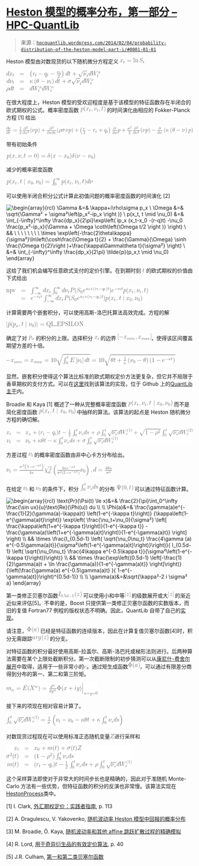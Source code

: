 <!--yml

category: 未分类

date: 2024-05-17 23:31:46

-->

# [Heston 模型的概率分布，第一部分 – HPC-QuantLib](https://hpcquantlib.wordpress.com/2014/02/04/probability-distribution-of-the-heston-model-part-i/#0001-01-01)

> 来源：[`hpcquantlib.wordpress.com/2014/02/04/probability-distribution-of-the-heston-model-part-i/#0001-01-01`](https://hpcquantlib.wordpress.com/2014/02/04/probability-distribution-of-the-heston-model-part-i/#0001-01-01)

Heston 模型由对数现货的以下随机微分方程定义 ![x_t = \ln S_t](img/16f746d6b95837f7e9cfec20abd14a6d.png)

![\begin{array}{rcl} dx_t &=& \left(r_t - q_t - \frac{\nu_t}{2}\right)dt + \sqrt\nu_t dW^{x}_t \nonumber \\ d\nu_t&=& \kappa\left(\theta-\nu_t \right ) dt + \sigma\sqrt\nu_t dW^{\nu}_t \nonumber \\ \rho dt &=& dW^{x}_tdW^{\nu}_t \end{array}](img/46584958a24c5f18bfc916096f9530da.png)

在很大程度上，Heston 模型的受欢迎程度是基于该模型的特征函数存在半闭合的欧式期权的公式。概率密度函数 ![p(x_t, v_t, t)](img/df31c0d48a44ef0e47298b2eed31c734.png) 的时间演化由相应的 Fokker-Planck 方程 [1] 给出

![\frac{\partial p}{\partial t} = \frac{1}{2}\frac{\partial²}{\partial x²}(\nu p) + \frac{\partial²}{\partial x \partial \nu} (\rho\sigma\nu p) + \left(\frac{\nu}{2} -r_t+q_t\right)\frac{\partial}{\partial x} p + \frac{\sigma²}{2}\frac{\partial²}{\partial \nu²}(\nu p) - \frac{\partial}{\partial \nu}\left(\kappa\left(\theta-\nu \right ) p\right) ](img/213b494588ce90f2ab6725cb349bc52d.png)

带有初始条件

![p(x,\nu,t=0) = \delta(x-x_0)\delta(\nu-\nu_0) ](img/b527e0b4eb45f8a4ad9c56ce20e725e8.png)

减少的概率密度函数

![p(x_t, t \mid x_0,\nu_0) = \int_0^\infty p(x_t, \nu_t, t) d\nu ](img/0ba3892e69cf8f478f7293e0124f328f.png)

可以使用半闭合积分公式计算此初值问题的概率密度函数的时间演化 [2]

![\begin{array}{rcl} \Gamma &=& \kappa+i\rho\sigma p_x \\ \Omega &=& \sqrt{\Gamma² + \sigma²\left(p_x²-ip_x \right )} \\ p(x_t, t \mid \nu_0) &=& \int_{-\infty}^\infty \frac{dp_x}{2\pi}\exp\left( ip_x (x_t-x_0 -(r-q)t) -\nu_0 \frac{p_x²-ip_x}{\Gamma + \Omega \coth\left(\Omega t/2 \right )} \right) \\ && \ \ \ \ \ \ \ \ \times \exp\left(-\frac{2\theta\kappa}{\sigma²}\ln\left(\cosh\frac{\Omega t}{2} + \frac{\Gamma}{\Omega} \sinh \frac{\Omega t}{2}\right )+\frac{\kappa\Gamma\theta t}{\sigma²} \right) \\ &=& \int_{-\infty}^\infty \frac{dp_x}{2\pi} \tilde{p}(p_x,t \mid \nu_0) \end{array} ](img/a0e49ce51c2300075a03113c80341f10.png)

这给了我们机会编写任意欧式支付的定价引擎。在到期时刻 ![t](img/2000b896307ab7e1efa5069769a4fc7f.png) 的欧式期权的价值由下式给出

![\begin{array}{rcl} \text{npv} &=& \int_{-\infty}^\infty dx_t\int_{0}^\infty d\nu_t P(S_0 e^{x_t+(r_t-q_t)t})e^{-r_t t} p(x_t,\nu_t,t) \\ &=& e^{-r_t t}\int_{-\infty}^\infty dx_t P(S_0 e^{x_t+(r_t-q_t)t})p(x_t,t \mid x_0,\nu_0) \end{array} ](img/c44eeb9679de198770c64b68be6cdb95.png)

计算需要两个嵌套积分，可以使用高斯-洛巴托算法高效完成。方程的解

![| \tilde{p}(p_x, t \mid \nu_0)| = \text{QL\_EPSILON} ](img/9236fe43b037fa7d8e9158f6287451d8.png)

确定了对 ![p_x](img/c4c47f747af6babb42cd5beaf9714d28.png) 的积分的上限。选择积分 ![x_t](img/7a6c51eeafde57877526801e4a5da1e1.png) 的边界 ![\left[ -x_{min}, x_{max}\right]](img/af88cd3b4874253b43d38bd4a82f60d4.png)，使得该区间覆盖期望方差的十倍。

![-x_{min} = x_{max}=10\sqrt{\int_0^{t}E\left[ \nu_t \right ] dt} = 10\sqrt{\theta t + \frac{1}{\kappa}\left(\nu_0-\theta\right)\left(1-e^{-\kappa t}\right)} ](img/15e9152f288eefbbe042d319860f3014.png)

显然，嵌套积分使得这个算法比标准的欧式期权定价方法更复杂，但它并不局限于香草期权的支付方式。可以在[这里](https://github.com/lballabio/quantlib/blob/master/QuantLib/ql/experimental/exoticoptions/analyticpdfhestonengine.cpp)找到该算法的实现，位于 Github 上的[QuantLib 主干](https://github.com/lballabio/quantlib)内。

Broadie 和 Kaya [1] 概述了一种从完整概率密度函数 ![p(x_t, \nu_t, t \mid x_0, \nu_0)](img/795feb8d1730fcdebca8e5685996535a.png) 而不是简化密度函数 ![p(x_t, t \mid x_0, \nu_0)](img/2601d3bb2ca9f248bd2328bbdaf6cd88.png) 中抽样的算法。该算法的起点是 Heston 随机微分方程的确切解。

![\begin{array}{rcl} x_t &=& x_o + (r_t-q_t)t - \frac{1}{2}\int_0^t \nu_s ds + \rho\int_0^t \sqrt{\nu_s} dW_s^{(1)} + \sqrt{1-\rho²}\int_0^t \sqrt{\nu_s} dW_s^{(2)} \nonumber \\ \nu_t &=& \nu_0 + \kappa\theta t - \kappa \int_0^t \nu_s ds + \sigma \int_0^t\sqrt{\nu_s}dW_s^{(1)} \nonumber \end{array} ](img/2d25b3feec7844e7e2801c13266bb545.png)

方差过程 ![ \nu_t](img/c56c88dfcf2d52e0221304d7c3dd90f9.png) 的概率密度函数由非中心卡方分布给出。

![\nu_t = \frac{\sigma²\left( 1-e^{-\kappa t}\right)}{4\kappa}\chi_d^{'2}\left(\frac{4\kappa e^{-\kappa t}}{\sigma²\left(1-e^{-\kappa t}\right)}\nu_0\right), d=\frac{4\theta\kappa}{\sigma²} ](img/1497d56b7ebf62bc762b5c90fea44c2f.png)

在给定 ![\nu_t](img/c56c88dfcf2d52e0221304d7c3dd90f9.png) 和 ![\nu_0](img/c15610bd2db7c127cda5ec48aff90fe0.png) 的条件下，积分 ![\int_0^t \nu_s ds](img/787aff30b276853cbb00259a1e526614.png) 的分布 ![\Psi(0,t)](img/a0b973bcc2db185a64bf978280bd893d.png) 可以通过特征函数计算。

![\\begin{array}{rcl} \\text{Pr}(\\Psi(t) \\le x)&=& \\frac{2}{\\pi}\\int_0^\\infty \\frac{\\sin ux}{u}\\text{Re}(\\Phi(u)) du \\\\ \\\\ \\Phi(a)&=& \\frac{\\gamma(a)e^{-\\frac{1}{2}(\\gamma(a)-\\kappa)t} \\left(1-e^{-\\kappa t}\\right)} {\\kappa\\left(1-e^{\\gamma(a)t}\\right)} \\exp\\left( \\frac{\\nu_t+\\nu_0}{\\sigma²} \\left[ \\frac{\\kappa\\left(1+e^{-\\kappa t}\\right)}{1-e^{-\\kappa t}} - \\frac{\\gamma(a)\\left(1+e^{-\\gamma(a)t}\\right)}{1-e^{-\\gamma(a)t}} \\right] \\right) \\\\ && \\times \\frac{I_{0.5d-1} \\left( \\sqrt{\\nu_0\\nu_t} \\frac{4\\gamma (a) e^{-0.5\\gamma(a)t}}{\\sigma²\\left(1-e^{-\\gamma(a)t}\\right)}\\right)}{ I_{0.5d-1} \\left( \\sqrt{\\nu_0\\nu_t} \\frac{4\\kappa e^{-0.5\\kappa t}}{\\sigma²\\left(1-e^{-\\kappa t}\\right)}\\right)} \\\\ && \\times \\frac{\\exp\\left((0.5d-1) \\left[-\\frac{1}{2}\\gamma(a)t + \\ln \\frac{\\gamma(a)}{1-e^{-\\gamma(a)t}} \\right]\\right)}{\\left(\\frac{\\gamma(a) e^{-0.5\\gamma(a)t} }{ 1-e^{-\\gamma(a)t}}\\right)^{0.5d-1}} \\\\ \\\\ \\gamma(a)&=&\\sqrt{\\kappa²-2 i \\sigma² a} \\end{array} ](img/e6f33792cf83abd053d4dab3d5e29c73.png)

第一类修正贝塞尔函数![I_{0.5d-1}(z)](img/a0bcb8c3ace69aabee7680c3752123d7.png) 可以使用小和中等![|z|](img/a4465645dc8651912632fff921e5438e.png) 的级数展开或大![|z|](img/a4465645dc8651912632fff921e5438e.png) 的渐近近似来评估[5]。不幸的是，Boost 只提供第一类修正贝塞尔函数的实数版本，而旧的复值 Fortran77 例程的版权状态不明确。因此，QuantLib 自带了自己的[实现](https://github.com/lballabio/quantlib/blob/master/QuantLib/ql/math/modifiedbessel.cpp)。

请注意，![\\Phi(a)](img/61ee75f762045b293ef1497ab4bbf4b3.png) 已经是特征函数的连续版本，因此在计算复值贝塞尔函数[4]时，积分无需跟踪![arg(z)](img/bae1589c039eef2a61ad369f26fa4ed6.png) 的分支。

对特征函数的积分最好使用高斯-拉盖尔、高斯-洛巴托或梯形法则进行。后两种算法需要在某个上限处截断积分。第一次截断限制的初步猜测可以从[康尼什-费舍尔展开](http://en.wikipedia.org/wiki/Cornish%E2%80%93Fisher_expansion)中取得，适用于一些非常小的![\\epsilon](img/361dcef49d79b59b4e3688e587851f00.png)。通过矩生成函数![\\Phi(a)](img/61ee75f762045b293ef1497ab4bbf4b3.png)，可以通过有限差分商得到分布的第一、第二和第三阶矩。

![m_n = E(X^n) = \\frac{d^n}{dy^n}\\Phi(x+iy)\\Big|_{x=y=0} ](img/002ab31ec2e1050dbd06e69994cccb3b.png)

接下来的项现在相对容易计算了。

![\\int_0^t \\sqrt{\\nu_s} dW_s^{(1)} = \\frac{1}{\\sigma}\\left( \\nu_t - \\nu_0 - \\kappa\\theta t+\\kappa \\int_0^t \\nu_s ds \\right)](img/7267877f4d99017b43f88c0d8f899aa2.png)

对数现货过程现在可以使用标准正态随机变量![Z](img/051625cbd82ebd99476330b3cd2e1917.png)进行采样和

![\begin{array}{rcl} x_t &=& x_0 + m(t) + \sigma(t)Z \nonumber \\ \sigma²(t) &=& (1-\rho²)\int_0^t \nu_s ds \nonumber \\ m(t) &=& (r_t-q_t)t - \frac{1}{2}\int_0^t \nu_s ds + \rho\int_0^t \sqrt{\nu_s}dW_s^{(1)} \nonumber \end{array} ](img/6db99810e6b4d284694229a18ee87066.png)

这个采样算法即使对于非常大的时间步长也是精确的，因此对于准随机 Monte-Carlo 方法有一些优势，但特征函数的积分的反演也非常慢。该算法实现在[HestonProcess](https://github.com/lballabio/quantlib/blob/master/QuantLib/ql/processes/hestonprocess.cpp)类中。

[1] I. Clark, [外汇期权定价：实践者指南](http://books.google.de/books?id=7vua-0-2sgMC&pg=PT130&lpg=PT130&dq=heston+model+fokker+planck+equation&source=bl&ots=nHutgX1qSu&sig=2FFDK3WVot5LSxBldfE5VoYCZKc&hl=de&sa=X&ei=R_3kUvDpBoWEtAb0xIHYAQ&ved=0CEwQ6AEwAg#v=onepage&q=heston%20model%20fokker%20planck%20equation&f=false), p. 113

[2] A. Dragulescu, V. Yakovenko, [随机波动率 Heston 模型中回报的概率分布](http://arxiv.org/pdf/cond-mat/0203046.pdf)

[3] M. Broadie, Ö. Kaya, [随机波动率和其他 affine 跳跃扩散过程的精确模拟](http://finmath.stanford.edu/seminars/documents/Broadie.pdf)

[4] R. Lord, [用于奇异衍生品的有效定价算法](http://www.google.de/url?sa=t&rct=j&q=&esrc=s&source=web&cd=3&ved=0CDwQFjAC&url=http%3A%2F%2Frepub.eur.nl%2Fpub%2F13917%2FLordR-Thesis.pdf&ei=49nwUsreLYjnswbZ2IHIDQ&usg=AFQjCNFWjTcnOft7cgo_0q-VDDhUaS1YUA&bvm=bv.60444564,d.Yms), p. 40

[5] J.R. Culham, [第一和第二类贝塞尔函数](http://www.mhtlab.uwaterloo.ca/courses/me755/web_chap4.pdf)
